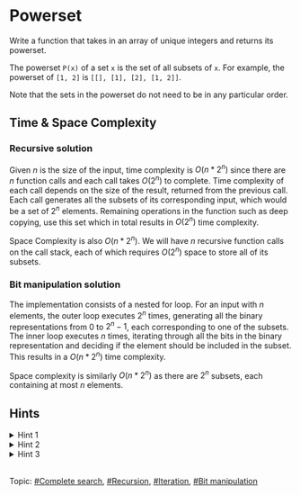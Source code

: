 # Powerset
Write a function that takes in an array of unique integers and returns its powerset.

The powerset `P(x)` of a set `x` is the set of all subsets of `x`.
For example, the powerset of `[1, 2]` is `[[], [1], [2], [1, 2]]`.

Note that the sets in the powerset do not need to be in any particular order.

## Time & Space Complexity

### Recursive solution
Given $n$ is the size of the input, time complexity is $O(n * 2^n)$ since there are $n$ function
calls and each call takes $O(2^n)$ to complete. Time complexity of each call depends on the size
of the result, returned from the previous call. Each call generates all the subsets of its
corresponding input, which would be a set of $2^n$ elements. Remaining operations in the function
such as deep copying, use this set which in total results in $O(2^n)$ time complexity.

Space Complexity is also $O(n * 2^n)$. We will have $n$ recursive function calls on the call stack,
each of which requires $O(2^n)$ space to store all of its subsets.

### Bit manipulation solution
The implementation consists of a nested for loop. For an input with $n$ elements, the outer loop
executes $2^n$ times, generating all the binary representations from 0 to $2^n - 1$, each
corresponding to one of the subsets. The inner loop executes $n$ times, iterating through
all the bits in the binary representation and deciding if the element should be included in
the subset. This results in a $O(n * 2^n)$ time complexity.

Space complexity is similarly $O(n * 2^n)$ as there are $2^n$ subsets, each containing at most
$n$ elements.

## Hints
<details>
<summary>Hint 1</summary>
Try thinking about the base cases. What is the powerset of the empty set?  What is the powerset
of sets of length 1?
</details>

<details>
<summary>Hint 2</summary>
If you were to take the input set <var>x</var> and add an element to it, how would the resulting
powerset change?
</details>

<details>
<summary>Hint 3</summary>
Can you solve this problem recursively? Can you solve it iteratively? What are the advantages
and disadvantages of using either approach?
</details>

</br>

Topic: [#Complete search](), [#Recursion](), [#Iteration](), [#Bit manipulation]()
